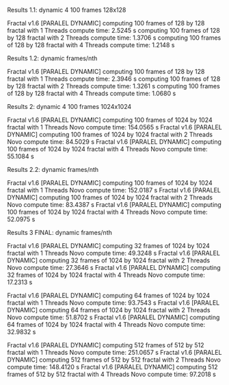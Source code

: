 Results 1.1: dynamic 4
100 frames
128x128

Fractal v1.6 [PARALEL DYNAMIC]
computing 100 frames of 128 by 128 fractal with 1 Threads
compute time: 2.5245 s
computing 100 frames of 128 by 128 fractal with 2 Threads
compute time: 1.3706 s
computing 100 frames of 128 by 128 fractal with 4 Threads
compute time: 1.2148 s

Results 1.2: dynamic frames/nth

Fractal v1.6 [PARALEL DYNAMIC]
computing 100 frames of 128 by 128 fractal with 1 Threads
compute time: 2.3946 s
computing 100 frames of 128 by 128 fractal with 2 Threads
compute time: 1.3261 s
computing 100 frames of 128 by 128 fractal with 4 Threads
compute time: 1.0680 s

Results 2: dynamic 4
100 frames
1024x1024

Fractal v1.6 [PARALEL DYNAMIC]
computing 100 frames of 1024 by 1024 fractal with 1 Threads
Novo compute time: 154.0565 s
Fractal v1.6 [PARALEL DYNAMIC]
computing 100 frames of 1024 by 1024 fractal with 2 Threads
Novo compute time: 84.5029 s
Fractal v1.6 [PARALEL DYNAMIC]
computing 100 frames of 1024 by 1024 fractal with 4 Threads
Novo compute time: 55.1084 s

Results 2.2: dynamic frames/nth

Fractal v1.6 [PARALEL DYNAMIC]
computing 100 frames of 1024 by 1024 fractal with 1 Threads
Novo compute time: 152.0187 s
Fractal v1.6 [PARALEL DYNAMIC]
computing 100 frames of 1024 by 1024 fractal with 2 Threads
Novo compute time: 83.4387 s
Fractal v1.6 [PARALEL DYNAMIC]
computing 100 frames of 1024 by 1024 fractal with 4 Threads
Novo compute time: 52.0975 s



Results 3 FINAL: dynamic frames/nth

Fractal v1.6 [PARALEL DYNAMIC]
computing 32 frames of 1024 by 1024 fractal with 1 Threads
Novo compute time: 49.3248 s
Fractal v1.6 [PARALEL DYNAMIC]
computing 32 frames of 1024 by 1024 fractal with 2 Threads
Novo compute time: 27.3646 s
Fractal v1.6 [PARALEL DYNAMIC]
computing 32 frames of 1024 by 1024 fractal with 4 Threads
Novo compute time: 17.2313 s

Fractal v1.6 [PARALEL DYNAMIC]
computing 64 frames of 1024 by 1024 fractal with 1 Threads
Novo compute time: 93.7543 s
Fractal v1.6 [PARALEL DYNAMIC]
computing 64 frames of 1024 by 1024 fractal with 2 Threads
Novo compute time: 51.8702 s
Fractal v1.6 [PARALEL DYNAMIC]
computing 64 frames of 1024 by 1024 fractal with 4 Threads
Novo compute time: 32.9832 s

Fractal v1.6 [PARALEL DYNAMIC]
computing 512 frames of 512 by 512 fractal with 1 Threads
Novo compute time: 251.0657 s
Fractal v1.6 [PARALEL DYNAMIC]
computing 512 frames of 512 by 512 fractal with 2 Threads
Novo compute time: 148.4120 s
Fractal v1.6 [PARALEL DYNAMIC]
computing 512 frames of 512 by 512 fractal with 4 Threads
Novo compute time: 97.2018 s



